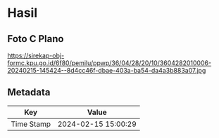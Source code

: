 # Hasil

## Foto C Plano

https://sirekap-obj-formc.kpu.go.id/6f80/pemilu/ppwp/36/04/28/20/10/3604282010006-20240215-145424--8d4cc46f-dbae-403a-ba54-da4a3b883a07.jpg


## Metadata

| Key        | Value               |
| ---------- | ------------------- |
| Time Stamp | 2024-02-15 15:00:29 |



